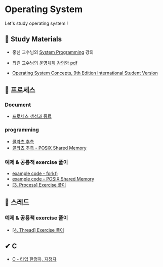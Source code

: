 
# Operating System 

Let's study operating system !

## 📑 Study Materials

- 홍신 교수님의 [System Programming](https://sites.google.com/handong.edu/system-programming/unit-3-process/create-a-new-process-using-fork?authuser=0) 강의

- 최린 교수님의 [운영체제 강의](https://www.youtube.com/watch?v=6Q5Gb1fxNMk&list=PLZVSiZyXxX-gkpz6pzlRp0VhMbjF9NYN0&index=1)와 [pdf](http://www.kocw.or.kr/home/search/kemView.do?kemId=670109)

- [Operating System Concepts, 9th Edition International Student Version](https://www.wiley.com/en-gb/Operating+System+Concepts%2C+9th+Edition+International+Student+Version-p-9781118652794)


## 📎 프로세스

### Document 
- [프로세스 생성과 종료](https://github.com/yejineee/OperatingSystem/blob/master/docs/%5B3.%20Process%5D%20Operations%20on%20Processes%20-%20%ED%94%84%EB%A1%9C%EC%84%B8%EC%8A%A4%20%EC%83%9D%EC%84%B1%EA%B3%BC%20%EC%A2%85%EB%A3%8C.md)

### programming 

- [콜라츠 추측](https://github.com/yejineee/OperatingSystem/tree/master/03-Process/3.14-collatz)
- [콜라츠 추측 - POSIX Shared Memory](https://github.com/yejineee/OperatingSystem/tree/master/03-Process/3.15-collatz_shard-memory)

### 예제 & 공룡책 exercise 풀이
- [example code - fork()](https://github.com/yejineee/OperatingSystem/tree/master/03-Process/Fork)
- [example code -  POSIX Shared Memory](https://github.com/yejineee/OperatingSystem/tree/master/03-Process/shared-memory)
- [[3. Process] Exercise 풀이](https://github.com/yejineee/OperatingSystem/blob/master/docs/%5B3.%20Process%5D%20Exercise%20%ED%92%80%EC%9D%B4.md)


## 📎 스레드

### 예제 & 공룡책 exercise 풀이
- [[4. Thread] Exercise 풀이](https://github.com/yejineee/OperatingSystem/blob/master/docs/%5B4.%20Thread%5D%20Exercise%20%ED%92%80%EC%9D%B4.md)

## ✔ C 
- [C - 타입 한정자, 지정자](https://github.com/yejineee/OperatingSystem/blob/master/docs/C%20-%20%ED%83%80%EC%9E%85%20%ED%95%9C%EC%A0%95%EC%9E%90,%20%EC%A7%80%EC%A0%95%EC%9E%90.md)
